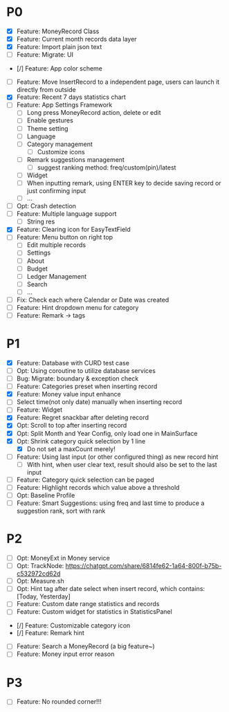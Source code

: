 # P0

- [x] Feature: MoneyRecord Class
- [x] Feature: Current month records data layer
- [x] Feature: Import plain json text
- [ ] Feature: Migrate: UI
- [/] Feature: App color scheme
- [ ] Feature: Move InsertRecord to a independent page, users can launch it directly from
  outside
- [x] Feature: Recent 7 days statistics chart
- [ ] Feature: App Settings Framework
    - [ ] Long press MoneyRecord action, delete or edit
    - [ ] Enable gestures
    - [ ] Theme setting
    - [ ] Language
    - [ ] Category management
        - [ ] Customize icons
    - [ ] Remark suggestions management
        - [ ] suggest ranking method: freq/custom(pin)/latest
    - [ ] Widget
    - [ ] When inputting remark, using ENTER key to decide saving record or just confirming input
    - [ ] ...
- [ ] Opt: Crash detection
- [ ] Feature: Multiple language support
    - [ ] String res
- [x] Feature: Clearing icon for EasyTextField
- [ ] Feature: Menu button on right top
    - [ ] Edit multiple records
    - [ ] Settings
    - [ ] About
    - [ ] Budget
    - [ ] Ledger Management
    - [ ] Search
    - [ ] ...
- [ ] Fix: Check each where Calendar or Date was created
- [ ] Feature: Hint dropdown menu for category
- [ ] Feature: Remark -> tags

# P1

- [x] Feature: Database with CURD test case
- [ ] Opt: Using coroutine to utilize database services
- [ ] Bug: Migrate: boundary & exception check
- [ ] Feature: Categories preset when inserting record
- [x] Feature: Money value input enhance
- [ ] Select time(not only date) manually when inserting record
- [ ] Feature: Widget
- [x] Feature: Regret snackbar after deleting record
- [x] Opt: Scroll to top after inserting record
- [x] Opt: Split Month and Year Config, only load one in MainSurface
- [x] Opt: Shrink category quick selection by 1 line
    - [x] Do not set a maxCount merely!
- [ ] Feature: Using last input (or other configured thing) as new record hint
    - [ ] With hint, when user clear text, result should also be set to the last input
- [ ] Feature: Category quick selection can be paged
- [ ] Feature: Highlight records which value above a threshold
- [ ] Opt: Baseline Profile
- [ ] Feature: Smart Suggestions: using freq and last time to produce a suggestion rank, sort with
  rank

# P2

- [ ] Opt: MoneyExt in Money service
- [ ] Opt: TrackNode: https://chatgpt.com/share/6814fe62-1a64-800f-b75b-c532972cd62d
- [ ] Opt: Measure.sh
- [ ] Opt: Hint tag after date select when insert record, which contains: [Today, Yesterday]
- [ ] Feature: Custom date range statistics and records
- [ ] Feature: Custom widget for statistics in StatisticsPanel
- [/] Feature: Customizable category icon
- [/] Feature: Remark hint
- [ ] Feature: Search a MoneyRecord (a big feature~)
- [ ] Feature: Money input error reason

# P3

- [ ] Feature: No rounded corner!!!
